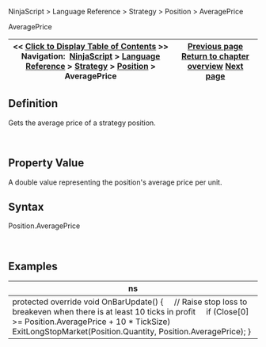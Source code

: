 ﻿


NinjaScript \> Language Reference \> Strategy \> Position \> AveragePrice






















AveragePrice







| \<\< [Click to Display Table of Contents](position_averageprice.md) \>\> **Navigation:**     [NinjaScript](ninjascript.md) \> [Language Reference](language_reference_wip.md) \> [Strategy](strategy.md) \> [Position](position.md) \> AveragePrice | [Previous page](position.md) [Return to chapter overview](position.md) [Next page](position_getunrealizedprofitloss.md) |
| --- | --- |











## Definition


Gets the average price of a strategy position.


 


## Property Value


A double value representing the position's average price per unit.


## 


## Syntax


Position.AveragePrice


 


## 


## Examples




| ns |
| --- |
| protected override void OnBarUpdate() {      // Raise stop loss to breakeven when there is at least 10 ticks in profit      if (Close\[0] \>\= Position.AveragePrice \+ 10 \* TickSize)          ExitLongStopMarket(Position.Quantity, Position.AveragePrice); } |









